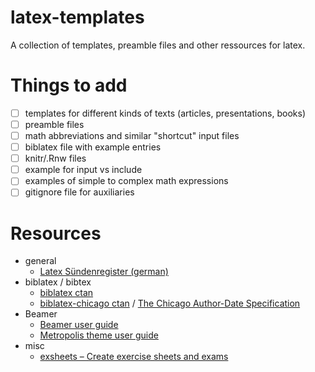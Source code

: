 # latex-templates
A collection of templates, preamble files and other ressources for latex.

# Things to add

- [ ] templates for different kinds of texts (articles, presentations, books)
- [ ] preamble files 
- [ ] math abbreviations and similar "shortcut" input files
- [ ] biblatex file with example entries
- [ ] knitr/.Rnw files
- [ ] example for input vs include
- [ ] examples of simple to complex math expressions
- [ ] gitignore file for auxiliaries

# Resources
- general
    - [Latex Sündenregister (german)](http://mirrors.ctan.org/info/l2tabu/german/l2tabu.pdf)
- biblatex / bibtex
    - [biblatex ctan](https://ctan.org/pkg/biblatex)
    - [biblatex-chicago ctan](https://ctan.org/pkg/biblatex-chicago) / [The Chicago Author-Date Specification](http://mirrors.ctan.org/macros/latex/contrib/biblatex-contrib/biblatex-chicago/doc/examples/cms-dates-intro.pdf)
- Beamer
    - [Beamer user guide](http://mirrors.ctan.org/macros/latex/contrib/beamer/doc/beameruserguide.pdf)
    - [Metropolis theme user guide](http://mirrors.ctan.org/macros/latex/contrib/beamer-contrib/themes/metropolis/doc/metropolistheme.pdf)
- misc
    - [exsheets – Create exercise sheets and exams](https://ctan.org/pkg/exsheets)
